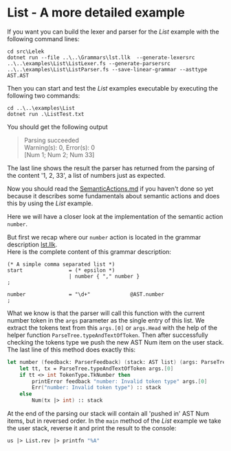 List - A more detailed example
==
If you want you can build the lexer and parser for the *List* example with the following command lines:

    cd src\Lelek
    dotnet run --file ..\..\Grammars\lst.llk  --generate-lexersrc ..\..\examples\List\ListLexer.fs --generate-parsersrc ..\..\examples\List\ListParser.fs --save-linear-grammar --asttype AST.AST

Then you can start and test the *List* examples executable by executing the following two commands:

    cd ..\..\examples\List
    dotnet run .\ListTest.txt


You should get the following output
> Parsing succeeded  
  Warning(s): 0, Error(s): 0  
  [Num 1; Num 2; Num 33]

The last line shows the result the parser has returned from the parsing of the content '1, 2, 33', a list of numbers just as expected.

Now you should read the [SemanticActions.md](SemanticActions.md) if you haven't done so yet because it describes some fundamentals about semantic actions and does this by using the *List* example.

Here we will have a closer look at the implementation of the semantic action `number`.

But first we recap where our `number` action is located in the grammar description [lst.llk](../grammars/lst.llk).  
Here is the complete content of this grammar description:

```ebnf
(* A simple comma separated list *)
start               = (* epsilon *)
                    | number { "," number }
;

number              = "\d+"             @AST.number
;

```

What we know is that the parser will call this function with the current number token in the `args` parameter as the single entry of this list. We extract the tokens text from this `args.[0]` or `args.Head` with the help of the helper function `ParseTree.typeAndTextOfToken`. Then after successfully checking the tokens type we push the new AST Num item on the user stack.  
The last line of this method does exactly this:

```fsharp
let number (feedback: ParserFeedback) (stack: AST list) (args: ParseTree list): AST list =
    let tt, tx = ParseTree.typeAndTextOfToken args.[0]
    if tt <> int TokenType.TkNumber then
        printError feedback "number: Invalid token type" args.[0]
        Err("number: Invalid token type") :: stack
    else
        Num(tx |> int) :: stack
```

At the end of the parsing our stack will contain all 'pushed in' AST Num items, but in reversed order.
In the `main` method of the *List* example we take the user stack, reverse it and print the result to the console:

```fsharp
us |> List.rev |> printfn "%A"
```
